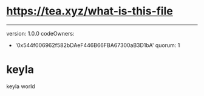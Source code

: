 # https://tea.xyz/what-is-this-file
---
version: 1.0.0
codeOwners:
  - '0x544f006962f582bDAeF446B66FBA67300aB3D1bA'
quorum: 1
# keyla
keyla world
